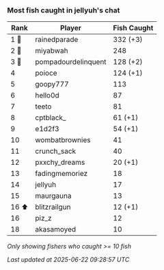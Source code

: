 ### Most fish caught in jellyuh's chat
| Rank | Player | Fish Caught |
|------|--------|-----------|
| 1 🥇  | rainedparade  | 332 (+3) |
| 2 🥈  | miyabwah  | 248 |
| 3 🥉  | pompadourdelinquent  | 128 (+2) |
| 4  | poioce  | 124 (+1) |
| 5  | goopy777  | 113 |
| 6  | hello0d  | 87 |
| 7  | teeto  | 81 |
| 8  | cptblack_  | 61 (+1) |
| 9  | e1d2f3  | 54 (+1) |
| 10  | wombatbrownies  | 41 |
| 11  | crunch_sack  | 40 |
| 12  | pxxchy_dreams  | 20 (+1) |
| 13  | fadingmemoriez  | 18 |
| 14  | jellyuh  | 17 |
| 15  | maurgauna  | 13 |
| 16 ⬆ | blitzrailgun  | 12 (+1) |
| 16  | piz_z  | 12 |
| 18  | akasamoyed  | 10 |

_Only showing fishers who caught >= 10 fish_

_Last updated at 2025-06-22 09:28:57 UTC_
